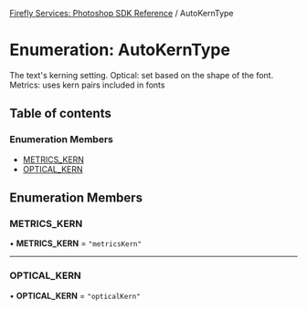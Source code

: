[Firefly Services: Photoshop SDK Reference](../index.md) / AutoKernType

# Enumeration: AutoKernType

The text's kerning setting. Optical: set based on the shape of the font. Metrics: uses kern pairs included in fonts

## Table of contents

### Enumeration Members

- [METRICS\_KERN](AutoKernType.md#metrics_kern)
- [OPTICAL\_KERN](AutoKernType.md#optical_kern)

## Enumeration Members

### METRICS\_KERN

• **METRICS\_KERN** = ``"metricsKern"``

___

### OPTICAL\_KERN

• **OPTICAL\_KERN** = ``"opticalKern"``
